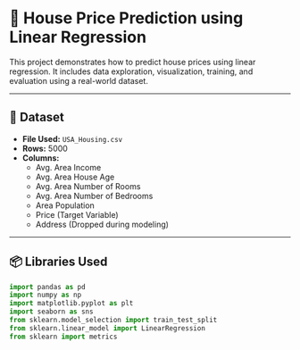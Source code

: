 # 🏡 House Price Prediction using Linear Regression

This project demonstrates how to predict house prices using linear regression. It includes data exploration, visualization, training, and evaluation using a real-world dataset.

---

## 📁 Dataset

- **File Used:** `USA_Housing.csv`
- **Rows:** 5000
- **Columns:**
  - Avg. Area Income  
  - Avg. Area House Age  
  - Avg. Area Number of Rooms  
  - Avg. Area Number of Bedrooms  
  - Area Population  
  - Price (Target Variable)  
  - Address (Dropped during modeling)

---

## 📦 Libraries Used

```python
import pandas as pd
import numpy as np
import matplotlib.pyplot as plt
import seaborn as sns
from sklearn.model_selection import train_test_split
from sklearn.linear_model import LinearRegression
from sklearn import metrics
